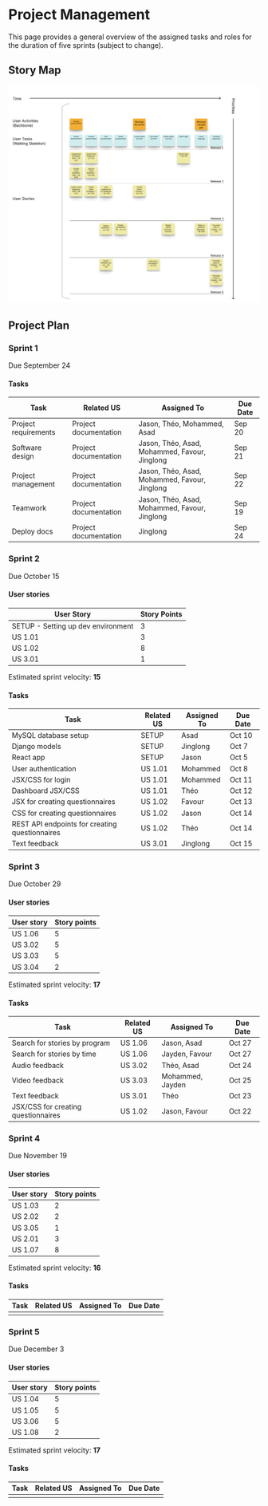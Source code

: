 
# Project Management
This page provides a general overview of the assigned tasks and roles for the duration of five sprints (subject to change).

## Story Map
![Storymap](img/storymap_revised.png)

## Project Plan

### Sprint 1

Due September 24

#### Tasks

| **Task** | **Related US** | **Assigned To** | **Due Date** |
| --- | --- | --- | --- |
| Project requirements | Project documentation | Jason, Théo, Mohammed, Asad| Sep 20 |
| Software design | Project documentation | Jason, Théo, Asad, Mohammed, Favour, Jinglong | Sep 21 |
| Project management | Project documentation | Jason, Théo, Asad, Mohammed, Favour, Jinglong | Sep 22 |
| Teamwork | Project documentation | Jason, Théo, Asad, Mohammed, Favour, Jinglong | Sep 19 |
| Deploy docs | Project documentation | Jinglong | Sep 24 |

### Sprint 2

Due October 15

#### **User stories**

| **User Story** | **Story Points** |
| --- | --- |
| SETUP - Setting up dev environment | 3 |
| US 1.01 | 3 |
| US 1.02 | 8 |
| US 3.01 | 1 |

Estimated sprint velocity: **15**

#### **Tasks**

| **Task** | **Related US** | **Assigned To** | **Due Date** |
| --- | --- | --- | --- |
| MySQL database setup | SETUP | Asad | Oct 10 |
| Django models | SETUP | Jinglong | Oct 7 |
| React app | SETUP | Jason | Oct 5 |
| User authentication | US 1.01 | Mohammed | Oct 8 |
| JSX/CSS for login | US 1.01 | Mohammed | Oct 11 |
| Dashboard JSX/CSS | US 1.01 | Théo | Oct 12 |
| JSX for creating questionnaires | US 1.02 | Favour | Oct 13 |
| CSS for creating questionnaires | US 1.02 | Jason | Oct 14 |
| REST API endpoints for creating questionnaires | US 1.02 | Théo | Oct 14 |
| Text feedback | US 3.01 | Jinglong | Oct 15 |

### Sprint 3

Due October 29

#### **User stories**

| **User story** | **Story points** |
| --- | --- |
| US 1.06 | 5 |
| US 3.02 | 5 |
| US 3.03 | 5 |
| US 3.04 | 2 |

Estimated sprint velocity: **17**

#### **Tasks**

| **Task** | **Related US** | **Assigned To** | **Due Date** |
| --- | --- | --- | --- |
| Search for stories by program | US 1.06 | Jason, Asad | Oct 27 |
| Search for stories by time | US 1.06 | Jayden, Favour | Oct 27 |
| Audio feedback | US 3.02 | Théo, Asad | Oct 24 |
| Video feedback | US 3.03 | Mohammed, Jayden | Oct 25 |
| Text feedback | US 3.01 | Théo | Oct 23 |
| JSX/CSS for creating questionnaires | US 1.02 | Jason, Favour | Oct 22 |

### Sprint 4

Due November 19

#### **User stories**

| **User story** | **Story points** |
| --- | --- |
| US 1.03 | 2 |
| US 2.02 | 2 |
| US 3.05 | 1 |
| US 2.01 | 3 |
| US 1.07 | 8 |

Estimated sprint velocity: **16**

#### **Tasks**

| **Task** | **Related US** | **Assigned To** | **Due Date** |
| --- | --- | --- | --- |
| | | | |

### Sprint 5

Due December 3

#### **User stories**

| **User story** | **Story points** |
| --- | --- |
| US 1.04 | 5 |
| US 1.05 | 5 |
| US 3.06 | 5 |
| US 1.08 | 2 |

Estimated sprint velocity: **17**

#### **Tasks**

| **Task** | **Related US** | **Assigned To** | **Due Date** |
| --- | --- | --- | --- |
| | | | |

